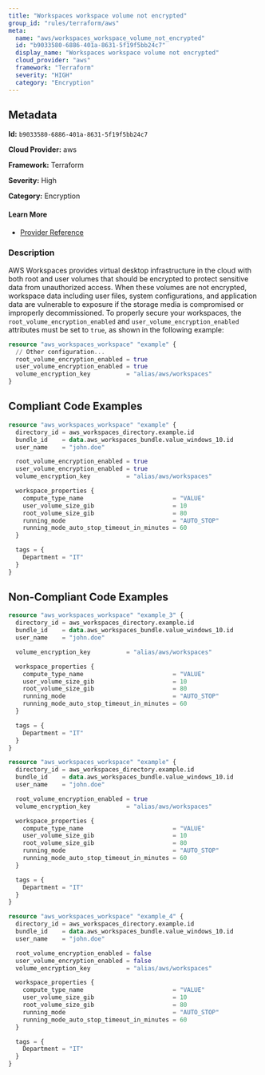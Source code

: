 ```yaml
---
title: "Workspaces workspace volume not encrypted"
group_id: "rules/terraform/aws"
meta:
  name: "aws/workspaces_workspace_volume_not_encrypted"
  id: "b9033580-6886-401a-8631-5f19f5bb24c7"
  display_name: "Workspaces workspace volume not encrypted"
  cloud_provider: "aws"
  framework: "Terraform"
  severity: "HIGH"
  category: "Encryption"
---
```

## Metadata

**Id:** `b9033580-6886-401a-8631-5f19f5bb24c7`

**Cloud Provider:** aws

**Framework:** Terraform

**Severity:** High

**Category:** Encryption

#### Learn More

 - [Provider Reference](https://registry.terraform.io/providers/hashicorp/aws/latest/docs/resources/workspaces_workspace#root_volume_encryption_enabled)

### Description

 AWS Workspaces provides virtual desktop infrastructure in the cloud with both root and user volumes that should be encrypted to protect sensitive data from unauthorized access. When these volumes are not encrypted, workspace data including user files, system configurations, and application data are vulnerable to exposure if the storage media is compromised or improperly decommissioned. To properly secure your workspaces, the `root_volume_encryption_enabled` and `user_volume_encryption_enabled` attributes must be set to `true`, as shown in the following example:

```terraform
resource "aws_workspaces_workspace" "example" {
  // Other configuration...
  root_volume_encryption_enabled = true
  user_volume_encryption_enabled = true
  volume_encryption_key          = "alias/aws/workspaces"
}
```


## Compliant Code Examples
```terraform
resource "aws_workspaces_workspace" "example" {
  directory_id = aws_workspaces_directory.example.id
  bundle_id    = data.aws_workspaces_bundle.value_windows_10.id
  user_name    = "john.doe"

  root_volume_encryption_enabled = true
  user_volume_encryption_enabled = true
  volume_encryption_key          = "alias/aws/workspaces"

  workspace_properties {
    compute_type_name                         = "VALUE"
    user_volume_size_gib                      = 10
    root_volume_size_gib                      = 80
    running_mode                              = "AUTO_STOP"
    running_mode_auto_stop_timeout_in_minutes = 60
  }

  tags = {
    Department = "IT"
  }
}

```
## Non-Compliant Code Examples
```terraform
resource "aws_workspaces_workspace" "example_3" {
  directory_id = aws_workspaces_directory.example.id
  bundle_id    = data.aws_workspaces_bundle.value_windows_10.id
  user_name    = "john.doe"

  volume_encryption_key          = "alias/aws/workspaces"

  workspace_properties {
    compute_type_name                         = "VALUE"
    user_volume_size_gib                      = 10
    root_volume_size_gib                      = 80
    running_mode                              = "AUTO_STOP"
    running_mode_auto_stop_timeout_in_minutes = 60
  }

  tags = {
    Department = "IT"
  }
}

```

```terraform
resource "aws_workspaces_workspace" "example" {
  directory_id = aws_workspaces_directory.example.id
  bundle_id    = data.aws_workspaces_bundle.value_windows_10.id
  user_name    = "john.doe"

  root_volume_encryption_enabled = true
  volume_encryption_key          = "alias/aws/workspaces"

  workspace_properties {
    compute_type_name                         = "VALUE"
    user_volume_size_gib                      = 10
    root_volume_size_gib                      = 80
    running_mode                              = "AUTO_STOP"
    running_mode_auto_stop_timeout_in_minutes = 60
  }

  tags = {
    Department = "IT"
  }
}

```

```terraform
resource "aws_workspaces_workspace" "example_4" {
  directory_id = aws_workspaces_directory.example.id
  bundle_id    = data.aws_workspaces_bundle.value_windows_10.id
  user_name    = "john.doe"

  root_volume_encryption_enabled = false
  user_volume_encryption_enabled = false
  volume_encryption_key          = "alias/aws/workspaces"

  workspace_properties {
    compute_type_name                         = "VALUE"
    user_volume_size_gib                      = 10
    root_volume_size_gib                      = 80
    running_mode                              = "AUTO_STOP"
    running_mode_auto_stop_timeout_in_minutes = 60
  }

  tags = {
    Department = "IT"
  }
}

```